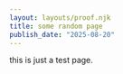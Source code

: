 ```yaml
---
layout: layouts/proof.njk
title: some random page
publish_date: "2025-08-20"
---
```



this is just a test page.